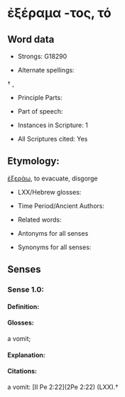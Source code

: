 # ἐξέραμα -τος, τό

<!-- Status: S2=NeedsEdits -->
<!-- Lexica used for edits:   -->

## Word data

* Strongs: G18290

* Alternate spellings:

† , 

* Principle Parts: 


* Part of speech: 


* Instances in Scripture: 1

* All Scriptures cited: Yes

## Etymology: 

[ἐξεράω](), to evacuate, disgorge

* LXX/Hebrew glosses: 


* Time Period/Ancient Authors: 


* Related words: 

* Antonyms for all senses

* Synonyms for all senses: 


## Senses 


### Sense  1.0: 

#### Definition: 

#### Glosses: 

a vomit; 

#### Explanation: 


#### Citations: 

a vomit: [II Pe 2:22](2Pe 2:22) (LXX).†
